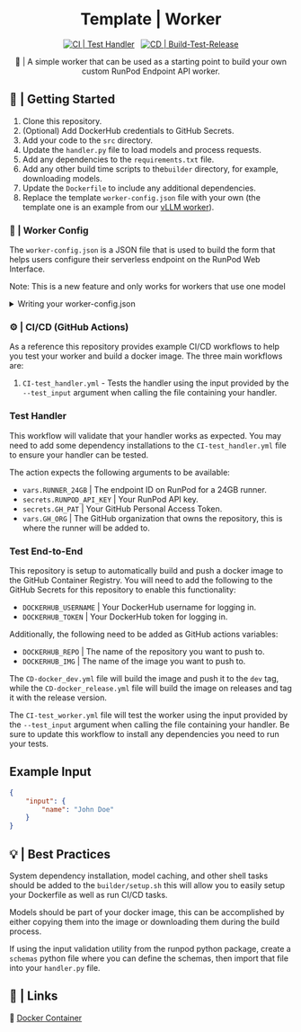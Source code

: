 <div align="center">

<h1>Template | Worker</h1>

[![CI | Test Handler](https://github.com/runpod-workers/worker-template/actions/workflows/CI-test_handler.yml/badge.svg)](https://github.com/runpod-workers/worker-template/actions/workflows/CI-test_handler.yml)
&nbsp;
[![CD | Build-Test-Release](https://github.com/runpod-workers/worker-template/actions/workflows/build-test-release.yml/badge.svg)](https://github.com/runpod-workers/worker-template/actions/workflows/build-test-release.yml)

🚀 | A simple worker that can be used as a starting point to build your own custom RunPod Endpoint API worker.
</div>

## 📖 | Getting Started

1. Clone this repository.
2. (Optional) Add DockerHub credentials to GitHub Secrets.
3. Add your code to the `src` directory.
4. Update the `handler.py` file to load models and process requests.
5. Add any dependencies to the `requirements.txt` file.
6. Add any other build time scripts to the`builder` directory, for example, downloading models.
7. Update the `Dockerfile` to include any additional dependencies.
8. Replace the template `worker-config.json` file with your own (the template one is an example from our [vLLM worker](https://github.com/runpod-workers/worker-vllm)).

### 🔧 | Worker Config

The `worker-config.json` is a JSON file that is used to build the form that helps users configure their serverless endpoint on the RunPod Web Interface.

Note: This is a new feature and only works for workers that use one model 

<details>
<summary>Writing your worker-config.json</summary>

The JSON consists of two main parts, schema and versions.
- `schema`: Here you specify the form fields that will be displayed to the user.
  - `env_var_name`: The name of the environment variable that is being set using the form field.
  - `value`: This is the default value of the form field. It will be shown in the UI as such unless the user changes it.
  - `title`: This is the title of the form field in the UI.
  - `description`: This is the description of the form field in the UI.
  - `required`: This is a boolean that specifies if the form field is required.
  - `type`: This is the type of the form field. Options are:
    - `text`: Environment variable is a string so user inputs text in form field.
    - `select`: User selects one option from the dropdown. You must provide the `options` key value pair after type if using this.
    - `toggle`: User toggles between true and false.
    - `number`: User inputs a number in the form field.
  - `options`: Specify the options the user can select from if the type is `select`. DO NOT include this unless the `type` is `select`.
- `versions`: This is where you call the form fields specified in `schema` and organize them into categories.
  - `imageName`: This is the name of the Docker image that will be used to run the serverless endpoint.
  - `minimumCudaVersion`: This is the minimum CUDA version that is required to run the serverless endpoint.
  - `categories`: This is where you call the keys of the form fields specified in `schema` and organize them into categories. Each category is a toggle list of forms on the Web UI.
    - `title`: This is the title of the category in the UI.
    - `settings`: This is the array of settings schemas specified in `schema` associated with the category.

<details>
<summary>Example of schema</summary>

```json
{
  "schema": {
    "TOKENIZER": {
      "env_var_name": "TOKENIZER",
      "value": "",
      "title": "Tokenizer",
      "description": "Name or path of the Hugging Face tokenizer to use.",
      "required": false,
      "type": "text"
    }, 
    "TOKENIZER_MODE": {
      "env_var_name": "TOKENIZER_MODE",
      "value": "auto",
      "title": "Tokenizer Mode",
      "description": "The tokenizer mode.",
      "required": false,
      "type": "select",
      "options": [
        { "value": "auto", "label": "auto" },
        { "value": "slow", "label": "slow" }
      ]
    },
    ...
  }
}
```
</details>

<details>
<summary>Example of versions</summary>

```json
{
  "versions": {
    "0.5.4": {
      "imageName": "runpod/worker-v1-vllm:v1.2.0stable-cuda12.1.0",
      "minimumCudaVersion": "12.1",
      "categories": [
        {
          "title": "LLM Settings",
          "settings": [
            "TOKENIZER", "TOKENIZER_MODE", "OTHER_SETTINGS_SCHEMA_KEYS_YOU_HAVE_SPECIFIED_0", ...
          ]
        },
        {
          "title": "Tokenizer Settings",
          "settings": [
            "OTHER_SETTINGS_SCHEMA_KEYS_0", "OTHER_SETTINGS_SCHEMA_KEYS_1", ...
          ]
        },
        ...
      ]
    }
  }
}
```
</details>
</details>





### ⚙️ | CI/CD (GitHub Actions)

As a reference this repository provides example CI/CD workflows to help you test your worker and build a docker image. The three main workflows are:

1. `CI-test_handler.yml` - Tests the handler using the input provided by the `--test_input` argument when calling the file containing your handler.

### Test Handler

This workflow will validate that your handler works as expected. You may need to add some dependency installations to the `CI-test_handler.yml` file to ensure your handler can be tested.

The action expects the following arguments to be available:

- `vars.RUNNER_24GB` | The endpoint ID on RunPod for a 24GB runner.
- `secrets.RUNPOD_API_KEY` | Your RunPod API key.
- `secrets.GH_PAT` | Your GitHub Personal Access Token.
- `vars.GH_ORG` | The GitHub organization that owns the repository, this is where the runner will be added to.

### Test End-to-End

This repository is setup to automatically build and push a docker image to the GitHub Container Registry. You will need to add the following to the GitHub Secrets for this repository to enable this functionality:

- `DOCKERHUB_USERNAME` | Your DockerHub username for logging in.
- `DOCKERHUB_TOKEN` | Your DockerHub token for logging in.

Additionally, the following need to be added as GitHub actions variables:

- `DOCKERHUB_REPO` | The name of the repository you want to push to.
- `DOCKERHUB_IMG` | The name of the image you want to push to.

The `CD-docker_dev.yml` file will build the image and push it to the `dev` tag, while the `CD-docker_release.yml` file will build the image on releases and tag it with the release version.

The `CI-test_worker.yml` file will test the worker using the input provided by the `--test_input` argument when calling the file containing your handler. Be sure to update this workflow to install any dependencies you need to run your tests.

## Example Input

```json
{
    "input": {
        "name": "John Doe"
    }
}
```

## 💡 | Best Practices

System dependency installation, model caching, and other shell tasks should be added to the `builder/setup.sh` this will allow you to easily setup your Dockerfile as well as run CI/CD tasks.

Models should be part of your docker image, this can be accomplished by either copying them into the image or downloading them during the build process.

If using the input validation utility from the runpod python package, create a `schemas` python file where you can define the schemas, then import that file into your `handler.py` file.

## 🔗 | Links

🐳 [Docker Container](https://hub.docker.com/r/runpod/serverless-hello-world)
